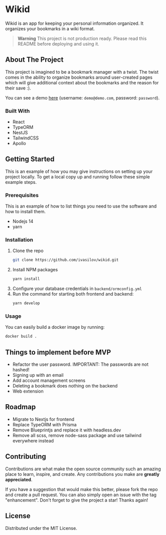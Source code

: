# Wikid

Wikid is an app for keeping your personal information organized. It organizes your bookmarks in a wiki format.

> **Warning** This project is not production ready. Please read this README before deploying and using it.

## About The Project

This project is imagined to be a bookmark manager with a twist. The twist comes in the ability to organize bookmarks
around user-created pages which will give additional context about the bookmarks and the reason for their save :).

You can see a demo [here](http://209.97.189.247:4000/bookmarks) (username: `demo@demo.com`, password: `password`).

### Built With

- React
- TypeORM
- NestJS
- TailwindCSS
- Apollo

## Getting Started

This is an example of how you may give instructions on setting up your project locally. To get a local copy up and
running follow these simple example steps.

### Prerequisites

This is an example of how to list things you need to use the software and how to install them.

- Nodejs 14
- yarn

### Installation

1. Clone the repo
   ```sh
   git clone https://github.com/ivasilov/wikid.git
   ```
2. Install NPM packages
   ```sh
   yarn install
   ```
3. Configure your database credentials in `backend/ormconfig.yml`
4. Run the command for starting both frontend and backend:
   ```sh
   yarn develop
   ```

### Usage

You can easily build a docker image by running:

```sh
docker build .
```

## Things to implement before MVP

- Refactor the user password. IMPORTANT: The passwords are not hashed!
- Signing up with an email
- Add account management screens
- Deleting a bookmark does nothing on the backend
- Web extension

## Roadmap

- Migrate to Nextjs for frontend
- Replace TypeORM with Prisma
- Remove Blueprintjs and replace it with headless.dev
- Remove all scss, remove node-sass package and use tailwind everywhere instead

## Contributing

Contributions are what make the open source community such an amazing place to learn, inspire, and create. Any
contributions you make are **greatly appreciated**.

If you have a suggestion that would make this better, please fork the repo and create a pull request. You can also
simply open an issue with the tag "enhancement". Don't forget to give the project a star! Thanks again!

## License

Distributed under the MIT License.
